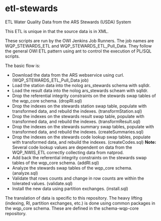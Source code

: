 # etl\-stewards

ETL Water Quality Data from the ARS Stewards (USDA) System

This ETL is unique in that the source data is in XML.

These scripts are run by the OWI Jenkins Job Runners. The job names are WQP\_STEWARDS\_ETL and WQP\_STEWARDS\_ETL\_Pull\_Data. They follow the general OWI ETL pattern using ant to control the execution of PL/SQL scripts.

The basic flow is:
* Download the data from the ARS webservice using curl. (WQP\_STEWARDS\_ETL\_Pull\_Data job)
* Load the station data into the nolog ars_stewards schema with sqlldr.
* Load the result data into the nolog ars_stewards scheam with sqlldr.
* Drop the referential integrity constraints on the stewards swap tables of the wqp_core schema. (dropRI.sql)
* Drop the indexes on the stewards station swap table, populate with transformed data, and rebuild the indexes. (transformStation.sql)
* Drop the indexes on the stewards result swap table, populate with transformed data, and rebuild the indexes. (transformResult.sql)
* Drop the indexes on the stewards summary swap tables, populate with transformed data, and rebuild the indexes. (createSummaries.sql)
* Drop the indexes on the stewards code lookup swap tables, populate with transformed data, and rebuild the indexes. (createCodes.sql)
**Note:** Several code lookup values are dependent on data from the WQP\_NWIS\_ETL correctly collecting data from natprod.
* Add back the referential integrity constraints on the stewards swap tables of the wqp_core schema. (addRI.sql)
* Analyze the stewards swap tables of the wqp_core schema. (analyze.sql)
* Validate that rows counts and change in row counts are within the tolerated values. (validate.sql)
* Install the new data using partition exchanges. (install.sql)

The translation of data is specific to this repository. The heavy lifting (indexing, RI, partition exchanges, etc.) is done using common packages in the wqp_core schema. These are defined in the schema-wqp-core repository.